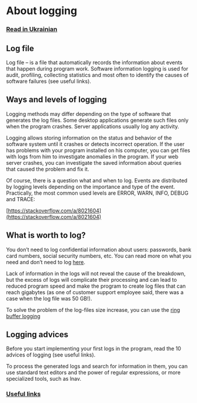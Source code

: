 # About logging

### [Read in Ukrainian](./ukr-readme.md)

## Log file

Log file – is a file that automatically records the information about events that happen during program work. Software information logging is used for audit, profiling, collecting statistics and most often to identify the causes of software failures (see useful links).

## Ways and levels of logging

Logging methods may differ depending on the type of software that generates the log files. Some desktop applications generate such files only when the program crashes. Server applications usually log any activity.

Logging allows storing information on the status and behavior of the software system until it crashes or detects incorrect operation. If the user has problems with your program installed on his computer, you can get files with logs from him to investigate anomalies in the program. If your web server crashes, you can investigate the saved information about queries that caused the problem and fix it.

Of course, there is a question what and when to log. Events are distributed by logging levels depending on the importance and type of the event. Practically, the most common used levels are ERROR, WARN, INFO, DEBUG and TRACE:

[https://stackoverflow.com/a/8021604](https://stackoverflow.com/a/8021604)

## What is worth to log?

You don’t need to log confidential information about users: passwords, bank card numbers, social security numbers, etc. You can read more on what you need and don’t need to log [here](https://www.owasp.org/index.php/Logging_Cheat_Sheet).

Lack of information in the logs will not reveal the cause of the breakdown, but the excess of logs will complicate their processing and can lead to reduced program speed and make the program to create log files that can reach gigabytes (as one of customer support employee said, there was a case when the log file was 50 GB!).

To solve the problem of the log-files size increase, you can use the [ring buffer logging](http://citeseerx.ist.psu.edu/viewdoc/download?doi=10.1.1.31.6746&rep=rep1&type=pdf)

## Logging advices

Before you start implementing your first logs in the program, read the 10 advices of logging (see useful links).

To process the generated logs and search for information in them, you can use standard text editors and the power of regular expressions, or more specialized tools, such as lnav.

### [Useful links](./useful-links.md)
